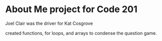 # About Me project for Code 201

Joel Clair was the driver for Kat Cosgrove

created functions, for loops, and arrays to condense the question game.
